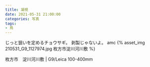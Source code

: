 ```yaml
---
title: 凝視
date: 2021-05-31 21:00:00
categories: 写真
tags:
- 鳥
---
```


じっと狙いを定めるチョウサギ。
剥製じゃないよ。
amc
{% asset_img 210531_G9_1127974.jpg 枚方市淀川河川敷 %}

枚方市　淀川河川敷 | G9/Leica 100-400mm